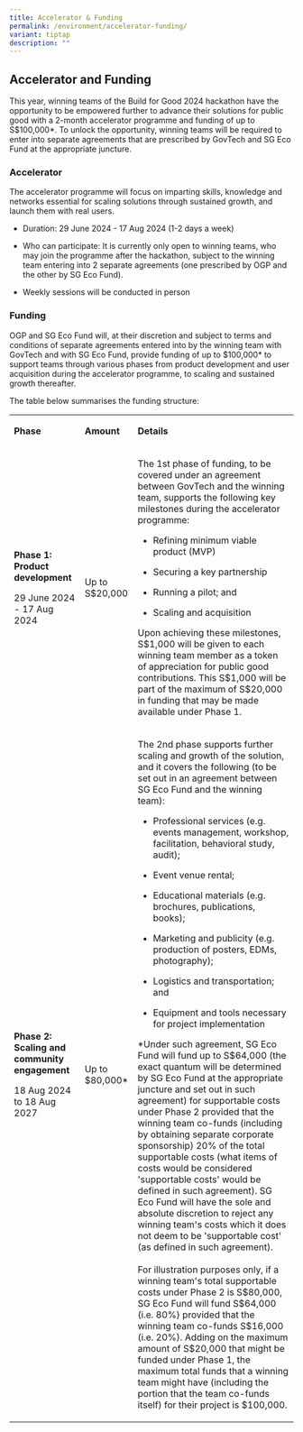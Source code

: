 ```yaml
---
title: Accelerator & Funding
permalink: /environment/accelerator-funding/
variant: tiptap
description: ""
---
```

<h2><strong>Accelerator and Funding</strong></h2>
<p>This year, winning teams of the Build for Good 2024 hackathon have the
opportunity to be empowered further to advance their solutions for public
good with a 2-month accelerator programme and funding of up to S$100,000*.&nbsp;To
unlock the opportunity, winning teams will be required to enter into separate
agreements that are prescribed by GovTech and SG Eco Fund at the appropriate
juncture.</p>
<h3><strong>Accelerator</strong></h3>
<p>The accelerator programme will focus on imparting skills, knowledge and
networks essential for scaling solutions through sustained growth, and
launch them with real users.
<br>
</p>
<ul>
<li>
<p>Duration: 29 June 2024 - 17 Aug 2024 (1-2 days a week)</p>
</li>
<li>
<p>Who can participate: It is currently only open to winning teams, who may
join the programme after the hackathon, subject to the winning team entering
into 2 separate agreements (one prescribed by OGP and the other by SG Eco
Fund).</p>
</li>
<li>
<p>Weekly sessions will be conducted in person</p>
</li>
</ul>
<h3><strong>Funding</strong></h3>
<p>OGP and SG Eco Fund will, at their discretion and subject to terms and
conditions of separate agreements entered into by the winning team with
GovTech and with SG Eco Fund, provide funding of up to $100,000* to support
teams through various phases from product development and user acquisition
during the accelerator programme, to scaling and sustained growth thereafter.
<br>
</p>
<p>The table below summarises the funding structure:
<br>
</p>
<table style="minWidth: 75px">
<colgroup>
<col>
<col>
<col>
</colgroup>
<tbody>
<tr>
<td rowspan="1" colspan="1">
<p><strong>Phase</strong>
</p>
</td>
<td rowspan="1" colspan="1">
<p><strong>Amount</strong>
</p>
</td>
<td rowspan="1" colspan="1">
<p><strong>Details</strong>
</p>
</td>
</tr>
<tr>
<td rowspan="1" colspan="1">
<p><strong>Phase 1: Product development</strong>
</p>
<p></p>
<p>29 June 2024 - 17 Aug 2024</p>
<p></p>
</td>
<td rowspan="1" colspan="1">
<p>Up to S$20,000</p>
</td>
<td rowspan="1" colspan="1">
<p>The 1st phase of funding, to be covered under an agreement between GovTech
and the winning team, supports the following key milestones during the
accelerator programme:
<br>
</p>
<ul>
<li>
<p>Refining minimum viable product (MVP)</p>
</li>
<li>
<p>Securing a key partnership</p>
</li>
<li>
<p>Running a pilot; and</p>
</li>
<li>
<p>Scaling and acquisition</p>
</li>
</ul>
<p>Upon achieving these milestones, S$1,000 will be given to each winning
team member as a token of appreciation for public good contributions. This
S$1,000 will be part of the maximum of S$20,000 in funding that may be
made available under Phase 1.</p>
</td>
</tr>
<tr>
<td rowspan="1" colspan="1">
<p><strong>Phase 2: Scaling and community engagement</strong>
</p>
<p></p>
<p>18 Aug 2024 to 18 Aug 2027</p>
</td>
<td rowspan="1" colspan="1">
<p>Up to $80,000*</p>
</td>
<td rowspan="1" colspan="1">
<p>The 2nd phase supports further scaling and growth of the solution, and
it covers the following (to be set out in an agreement between SG Eco Fund
and the winning team):</p>
<ul>
<li>
<p>Professional services (e.g. events management, workshop, facilitation,
behavioral study, audit);</p>
</li>
<li>
<p>Event venue rental;</p>
</li>
<li>
<p>Educational materials (e.g. brochures, publications, books);</p>
</li>
<li>
<p>Marketing and publicity (e.g. production of posters, EDMs, photography);</p>
</li>
<li>
<p>Logistics and transportation; and</p>
</li>
<li>
<p>Equipment and tools necessary for project implementation</p>
</li>
</ul>
<p></p>
<p>*Under such agreement, SG Eco Fund will fund up to S$64,000 (the exact
quantum will be determined by SG Eco Fund at the appropriate juncture and
set out in such agreement) for supportable costs under Phase 2 provided
that the winning team co-funds (including by obtaining separate corporate
sponsorship) 20% of the total supportable costs (what items of costs would
be considered 'supportable costs' would be defined in such agreement).
SG Eco Fund will have the sole and absolute discretion to reject any winning
team's costs which it does not deem to be 'supportable cost' (as defined
in such agreement).
<br>
<br>For illustration purposes only, if a winning team's total supportable
costs under Phase 2 is S$80,000, SG Eco Fund will fund S$64,000 (i.e. 80%)
provided that the winning team co-funds S$16,000 (i.e. 20%). Adding on
the maximum amount of S$20,000 that might be funded under Phase 1, the
maximum total funds that a winning team might have (including the portion
that the team co-funds itself) for their project is $100,000.</p>
<p></p>
</td>
</tr>
</tbody>
</table>
<p></p>